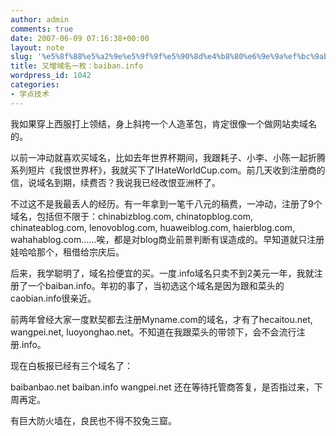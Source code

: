 ```yaml
---
author: admin
comments: true
date: 2007-06-09 07:16:38+00:00
layout: note
slug: '%e5%8f%88%e5%a2%9e%e5%9f%9f%e5%90%8d%e4%b8%80%e6%9e%9a%ef%bc%9abaibaninfo'
title: 又增域名一枚：baiban.info
wordpress_id: 1042
categories:
- 学点技术
---
```


我如果穿上西服打上领结，身上斜挎一个人造革包，肯定很像一个做网站卖域名的。

以前一冲动就喜欢买域名，比如去年世界杯期间，我跟耗子、小李、小陈一起折腾系列短片《我恨世界杯》，我就买下了IHateWorldCup.com。前几天收到注册商的信，说域名到期，续费否？我说我已经改恨亚洲杯了。

不过这不是我最丢人的经历。有一年拿到一笔千八元的稿费，一冲动，注册了9个域名，包括但不限于：chinabizblog.com, chinatopblog.com, chinateablog.com, lenovoblog.com, huaweiblog.com, haierblog.com, wahahablog.com……唉，都是对blog商业前景判断有误造成的。早知道就只注册娃哈哈那个，租借给宗庆后。

后来，我学聪明了，域名捡便宜的买。一度.info域名只卖不到2美元一年，我就注册了一个baiban.info。年初的事了，当初选这个域名是因为跟和菜头的caobian.info很亲近。

前两年曾经大家一度默契都去注册Myname.com的域名，才有了hecaitou.net, wangpei.net, luoyonghao.net。不知道在我跟菜头的带领下，会不会流行注册.info。

现在白板报已经有三个域名了：

baibanbao.net
baiban.info
wangpei.net 还在等待托管商答复，是否指过来，下周再定。

有巨大防火墙在，良民也不得不狡兔三窟。

